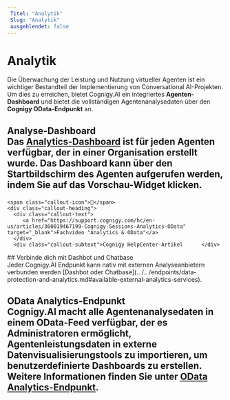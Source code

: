 ```yaml
---
 Titel: "Analytik" 
 Slug: "Analytik" 
 ausgeblendet: false 
---
```

# Analytik

Die Überwachung der Leistung und Nutzung virtueller Agenten ist ein wichtiger Bestandteil der Implementierung von Conversational AI-Projekten. Um dies zu erreichen, bietet Cognigy.AI ein integriertes **Agenten-Dashboard** und bietet die vollständigen Agentenanalysedaten über den **Cognigy OData-Endpunkt** an.

## Analyse-Dashboard<div class="divider"></div>Das [Analytics-Dashboard](agents-analytics.md) ist für jeden Agenten verfügbar, der in einer Organisation erstellt wurde. Das Dashboard kann über den Startbildschirm des Agenten aufgerufen werden, indem Sie auf das Vorschau-Widget klicken.<blockquote class="callout callout_info" theme="📘">
    <span class="callout-icon">📘</span>
    <div class="callout-heading">
      <div class="callout-text">
         <a href="https://support.cognigy.com/hc/en-us/articles/360019467199-Cognigy-Sessions-Analytics-OData" target="_blank">Fachvideo "Analytics & OData"</a>
      </div>
      <div class="callout-subtext">Cognigy HelpCenter-Artikel      </div>
   </div>
</blockquote>## Verbinde dich mit Dashbot und Chatbase<div class="divider"></div>Jeder Cognigy.AI Endpunkt kann nativ mit externen Analyseanbietern verbunden werden [Dashbot oder Chatbase](.. /.. /endpoints/data-protection-and-analytics.md#available-external-analytics-services).

## OData Analytics-Endpunkt<div class="divider"></div>Cognigy.AI macht alle Agentenanalysedaten in einem OData-Feed verfügbar, der es Administratoren ermöglicht, Agentenleistungsdaten in externe Datenvisualisierungstools zu importieren, um benutzerdefinierte Dashboards zu erstellen. Weitere Informationen finden Sie unter [OData Analytics-Endpunkt](odata-analytics-endpoint.md).